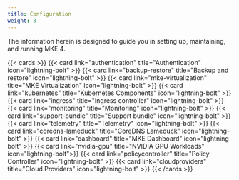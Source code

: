 ```yaml
---
title: Configuration
weight: 3
---
```


The information herein is designed to guide you in setting up, maintaining, and running MKE 4.

{{< cards >}}
{{< card link="authentication" title="Authentication" icon="lightning-bolt" >}}
{{< card link="backup-restore" title="Backup and restore" icon="lightning-bolt" >}}
{{< card link="mke-virtualization" title="MKE Virtualization" icon="lightning-bolt" >}}
{{< card link="kubernetes" title="Kubernetes Components" icon="lightning-bolt" >}}
{{< card link="ingress" title="Ingress controller" icon="lightning-bolt" >}}
{{< card link="monitoring" title="Monitoring" icon="lightning-bolt" >}}
{{< card link="support-bundle" title="Support bundle" icon="lightning-bolt" >}}
{{< card link="telemetry" title="Telemetry" icon="lightning-bolt" >}}
{{< card link="coredns-lameduck" title="CoreDNS Lameduck" icon="lightning-bolt" >}}
{{< card link="dashboard" title="MKE Dashboard" icon="lightning-bolt" >}}
{{< card link="nvidia-gpu" title="NVIDIA GPU Workloads" icon="lightning-bolt">}}
{{< card link="policycontroller" title="Policy Controller"
icon="lightning-bolt" >}}
{{< card link="cloudproviders" title="Cloud Providers" icon="lightning-bolt" >}}
{{< /cards >}}
